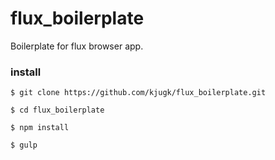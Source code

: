 # flux_boilerplate
Boilerplate for flux browser app.

### install

```
$ git clone https://github.com/kjugk/flux_boilerplate.git

$ cd flux_boilerplate

$ npm install

$ gulp
```
